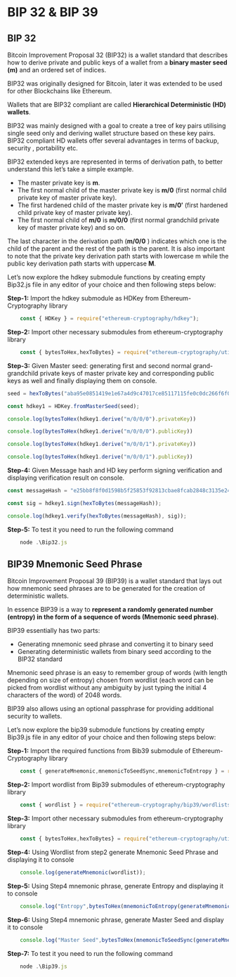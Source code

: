 # BIP 32 & BIP 39

## BIP 32

Bitcoin Improvement Proposal 32 (BIP32) is a wallet standard that describes how to derive private and public keys of a wallet from a **binary master seed (m)** and an ordered set of indices. 

BIP32 was originally designed for Bitcoin, later it was extended to be used for other Blockchains like Ethereum. 

Wallets that are BIP32 compliant are called **Hierarchical Deterministic (HD) wallets**. 

BIP32 was mainly designed with a goal to create a tree of key pairs utilising  single seed only and deriving wallet structure based on these key pairs. BIP32 compliant HD wallets offer several advantages in terms of backup, security , portability etc.

BIP32 extended keys are represented in terms of derivation path, to better understand this let’s take a simple example.

- The master private key is **m**.
- The first normal child of the master private key is **m/0** (first normal child private key of master private key).
- The first hardened child of the master private key is **m/0′** (first hardened child private key of master private key).
- The first normal child of **m/0** is **m/0/0** (first normal grandchild private key of master private key) and so on.

The last character in the derivation path (**m/0/0** ) indicates which one is the child of the parent and the rest of the path is the parent. It is also important to note that the private key derivation path starts with lowercase m while the public key derivation path starts with uppercase **M**. 

Let’s now explore the hdkey submodule functions by creating empty Bip32.js file in any editor of your choice and then following steps below:

**Step-1:**   Import the hdkey submodule as HDKey from Ethereum-Cryptography library

```javascript
    const { HDKey } = require("ethereum-cryptography/hdkey");
```

**Step-2:**  Import other necessary submodules from ethereum-cryptography library 

```javascript
    const { bytesToHex,hexToBytes} = require("ethereum-cryptography/utils");
```

**Step-3:** Given Master seed: generating first and second normal grand-grandchild private keys of master private key and corresponding public keys as well and finally displaying them on console.

```javascript
seed = hexToBytes("aba95e0851419e1e67a4d9c47017ce85117115fe0c0dc266f6f000d44e1d7f8c0618df2e127f51538ef62d389c1ffa4ee0b02ba9d9efc376606b37095299a20d");

const hdkey1 = HDKey.fromMasterSeed(seed);

console.log(bytesToHex(hdkey1.derive("m/0/0/0").privateKey))

console.log(bytesToHex(hdkey1.derive("m/0/0/0").publicKey))

console.log(bytesToHex(hdkey1.derive("m/0/0/1").privateKey))

console.log(bytesToHex(hdkey1.derive("m/0/0/1").publicKey))
```

**Step-4:** Given Message hash and HD key perform signing verification and displaying verification result on console.

```javascript
const messageHash = "e25bb8f8f0d1598b5f25853f92813cbae8fcab2848c3135e244e796ccfc7edd8";

const sig = hdkey1.sign(hexToBytes(messageHash));

console.log(hdkey1.verify(hexToBytes(messageHash), sig));
```

**Step-5:** To test it you need to run the following command

```javascript
    node .\Bip32.js
```

## BIP39 Mnemonic Seed Phrase

Bitcoin Improvement Proposal 39 (BIP39) is a wallet standard that lays out how mnemonic seed phrases are to be generated for the creation of deterministic wallets. 

In essence BIP39 is a way to **represent a randomly generated  number (entropy) in the form of a sequence of words (Mnemonic seed phrase)**. 

BIP39 essentially has two parts: 

- Generating  mnemonic seed phrase and converting it to binary seed
- Generating deterministic wallets from binary seed according to the BIP32 standard

Mnemonic seed phrase is an easy to remember group of words (with length depending on size of entropy)  chosen from wordlist (each word can  be picked from wordlist without any ambiguity by just typing the initial 4 characters of the word)  of 2048 words. 

BIP39 also allows using an optional passphrase for providing additional security to wallets.

Let’s now explore the bip39 submodule functions by creating empty Bip39.js file in any editor of your choice and then following steps below:

**Step-1:** Import the required functions from Bib39 submodule of Ethereum-Cryptography library

```javascript
    const { generateMnemonic,mnemonicToSeedSync,mnemonicToEntropy } = require("ethereum-cryptography/bip39");
```

**Step-2:** Import wordlist from Bip39 submodules of ethereum-cryptography library 

```javascript
    const { wordlist } = require("ethereum-cryptography/bip39/wordlists/english");
```

**Step-3:** Import other necessary submodules from ethereum-cryptography library 

```javascript
    const { bytesToHex,hexToBytes} = require("ethereum-cryptography/utils");
```

**Step-4:** Using  Wordlist from step2  generate Mnemonic Seed Phrase and displaying it to console

```javascript
    console.log(generateMnemonic(wordlist));
```

**Step-5:** Using Step4 mnemonic phrase, generate Entropy and displaying it to console

```javascript
    console.log("Entropy",bytesToHex(mnemonicToEntropy(generateMnemonic(wordlist),wordlist)))
```

**Step-6:** Using Step4 mnemonic phrase, generate Master Seed and display it to console 

```javascript
    console.log("Master Seed",bytesToHex(mnemonicToSeedSync(generateMnemonic(wordlist))))
```

**Step-7:** To test it you need to run the following command

```javascript
    node .\Bip39.js
```
